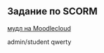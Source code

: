 ## Задание по SCORM
[мудл на Moodlecloud](https://webdev-sem2.moodlecloud.com)

admin/student qwerty
